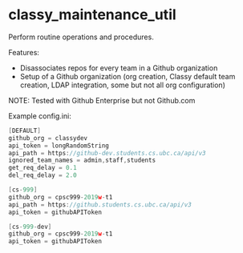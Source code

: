 # classy_maintenance_util
Perform routine operations and procedures.

Features: 

- Disassociates repos for every team in a Github organization
- Setup of a Github organization (org creation, Classy default team creation, LDAP integration, some but not all org configuration)

NOTE: Tested with Github Enterprise but not Github.com

Example config.ini:

```C
[DEFAULT]
github_org = classydev
api_token = longRandomString
api_path = https://github-dev.students.cs.ubc.ca/api/v3
ignored_team_names = admin,staff,students
get_req_delay = 0.1
del_req_delay = 2.0

[cs-999]
github_org = cpsc999-2019w-t1
api_path = https://github.students.cs.ubc.ca/api/v3
api_token = githubAPIToken

[cs-999-dev]
github_org = cpsc999-2019w-t1
api_token = githubAPIToken
```
